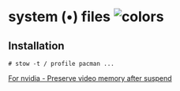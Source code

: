 # system (•) files ![colors](https://user-images.githubusercontent.com/24392180/202919385-74f1d901-459c-4e5b-8b84-a8a853ea4d46.png)


## Installation

```
# stow -t / profile pacman ...
```


[For nvidia - Preserve video memory after suspend](https://wiki.archlinux.org/title/NVIDIA/Tips_and_tricks#Preserve_video_memory_after_suspend)